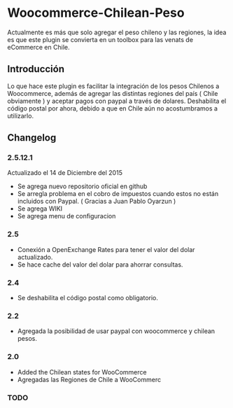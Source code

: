 # Woocommerce-Chilean-Peso
Actualmente es más que solo agregar el peso chileno y las regiones, la idea es que este plugin se convierta en un toolbox para las venats de eCommerce en Chile.

## Introducción
Lo que hace este plugin es facilitar la integración de los pesos Chilenos a Woocommerce, además de agregar las distintas regiones del país ( Chile obviamente ) y aceptar pagos con paypal a través de dolares.
Deshabilita el código postal por ahora, debido a que en Chile aún no acostumbramos a utilizarlo.

## Changelog

### 2.5.12.1

Actualizado el 14 de Diciembre del 2015

* Se agrega nuevo repositorio oficial en github
* Se arregla problema en el cobro de impuestos cuando estos no están incluidos con Paypal. ( Gracias a Juan Pablo Oyarzun )
* Se agrega WIKI
* Se agrega menu de configuracion

### 2.5
* Conexión a OpenExchange Rates para tener el valor del dolar actualizado.
* Se hace cache del valor del dolar para ahorrar consultas.

### 2.4
* Se deshabilita el código postal como obligatorio.

### 2.2

* Agregada la posibilidad de usar paypal con woocommerce y chilean pesos.

### 2.0
* Added the Chilean states for WooCommerce
* Agregadas las Regiones de Chile a WooCommerc


### TODO
